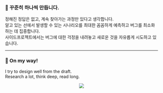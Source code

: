 ### 🦊 꾸준히 하나씩 만듭니다.



정해진 정답은 없고, 계속 찾아가는 과정만 있다고 생각합니다. <br/>
알고 있는 선에서 발생할 수 있는 시나리오를 최대한 꼼꼼하게 예측하고 버그를 최소화하는 데 집중합니다. <br/>
사이드프로젝트에서는 버그에 대한 걱정을 내려놓고 새로운 것을 자유롭게 시도하고 있습니다. 

---

### 🦊 On my way! 

I try to design well from the draft. <br/>
Research a lot, think deep, read long. 


<p align='center'>
  <img src="https://img.shields.io/badge/react_native-%2320232a.svg?style=flat-square&logo=react&logoColor=%2361DAFB"/>
</p>
